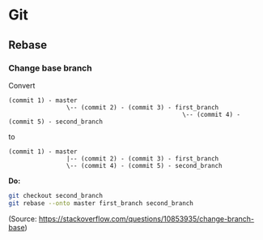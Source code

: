 # Git
## Rebase
### Change base branch
Convert
```
(commit 1) - master
                \-- (commit 2) - (commit 3) - first_branch
                                                \-- (commit 4) - (commit 5) - second_branch
```
to
```
(commit 1) - master
                |-- (commit 2) - (commit 3) - first_branch
                \-- (commit 4) - (commit 5) - second_branch
```

**Do:**
```bash
git checkout second_branch
git rebase --onto master first_branch second_branch
```
(Source: https://stackoverflow.com/questions/10853935/change-branch-base)
